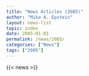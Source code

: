 ```yaml
---
title: "News Articles (2005)"
author: "Mika A. Epstein"
layout: news-list
topic: index
date: 2005-01-01
permalink: /news/2005/
categories: ["News"]
tags: ["2005"]
---
```


{{< news >}}
